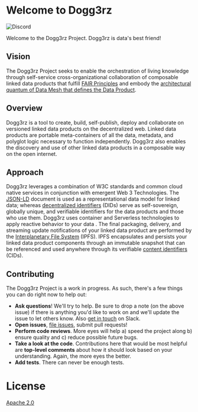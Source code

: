 # Welcome to Dogg3rz 
![Discord](https://img.shields.io/discord/866696425597042718?label=Discord&logo=Discord&style=plastic)

Welcome to the Dogg3rz Project. Dogg3rz is data's best friend!

## Vision 

The Dogg3rz Project seeks to enable  the orchestration of living knowledge through self-service cross-organizational collaboration of composable linked data products that fulfill [FAIR Principles](https://www.nature.com/articles/sdata201618.pdf) and embody the [architectural quantum of Data Mesh that defines the Data Product](https://martinfowler.com/articles/data-mesh-principles.html#LogicalArchitecturedataProductTheArchitecturalQuantum).

## Overview

Dogg3rz is a tool to create, build, self-publish, deploy and collaborate on versioned linked data products on the decentralized web.  Linked data products are portable meta-containers  of all the data, metadata, and polyglot logic necessary to function independently.  Dogg3rz  also enables the discovery and use of other linked data products in a composable way on the open internet. 


## Approach

Dogg3rz  leverages a combination of W3C  standards and common cloud native services in conjunction with emergent  Web 3 Technologies.  The [JSON-LD](https://www.w3.org/TR/json-ld/) document  is used as a representational data model for linked data; whereas [decentralized identifiers](https://www.w3.org/TR/did-core/) (DIDs) serve as self-sovereign, globally unique, and verifiable identifiers for the data products and those who use them.  Dogg3rz uses container and Serverless technologies to apply reactive behavior to your data .   The final packaging, delivery, and streaming update notifications  of your linked data product  are performed by the [Interplanetary File System](https://ipfs.io) (IPFS).  IPFS encapsulates and persists your linked data product components through an immutable snapshot that can be referenced and used anywhere through its verifiable [content identifiers](https://docs.ipfs.io/concepts/content-addressing/) (CIDs). 


## Contributing

The Dogg3rz Project is a work in progress. As such, there's a few things you can do right now to help out:

-   **Ask questions**! We'll try to help. Be sure to drop a note (on the above issue) if there is anything you'd like to work on and we'll update the issue to let others know. Also [get in touch](https://slack.textile.io) on Slack.
-   **Open issues**, [file issues](https://github.com/datacequia/go-dogg3rz/issues), submit pull requests!
-   **Perform code reviews**. More eyes will help a) speed the project along b) ensure quality and c) reduce possible future bugs.
-   **Take a look at the code**. Contributions here that would be most helpful are **top-level comments** about how it should look based on your understanding. Again, the more eyes the better.
-   **Add tests**. There can never be enough tests.

# License

[Apache 2.0](LICENSE)
